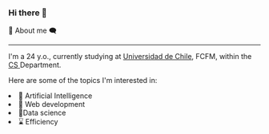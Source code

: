 ### Hi there 👋

💬 About me 🗨️
<hr>

I'm a 24 y.o., currently studying at <a href='https://uchile.cl'>Universidad de Chile</a>, FCFM, within the <a href='https://www.dcc.uchile.cl'> CS </a>Department.

Here are some of the topics I'm interested in:

<li>🧠 Artificial Intelligence
<li>📶 Web development
<li>🔢Data science
<li>⌛ Efficiency
